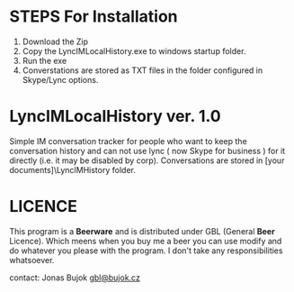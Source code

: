 STEPS For Installation
===========================

1. Download the Zip
2. Copy the LyncIMLocalHistory.exe to windows startup folder.
3. Run the exe
4. Converstations are stored as TXT files in the folder configured in Skype/Lync options.

LyncIMLocalHistory ver. 1.0
===========================
Simple IM conversation tracker for people who want to keep the conversation 
history and can not use lync ( now Skype for business ) for it directly (i.e. it may be disabled by corp).
Conversations are stored in [your documents]\LyncIMHistory folder.

LICENCE
=======
This program is a <B>Beerware</B> and is distributed under GBL (General <B>Beer</B> Licence).
Which meens when you buy me a beer you can use modify and do whatever you 
please with the program. I don't take any responsibilities whatsoever. 

contact:
Jonas Bujok
gbl@bujok.cz

